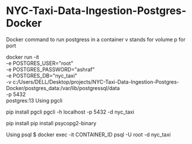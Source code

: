 # NYC-Taxi-Data-Ingestion-Postgres-Docker

Docker command to run postgress in a container 
v stands for volume
p for port

  docker run -it \
  -e POSTGRES_USER="root" \
  -e POSTGRES_PASSWORD="ashraf" \
  -e POSTGRES_DB="nyc_taxi" \
  -v c:/Users/DELL/Desktop/projects/NYC-Taxi-Data-Ingestion-Postgres-Docker/postgres_data:/var/lib/postgressql/data \
  -p 5432 \
  postgres:13
Using pgcli

pip install pgcli
pgcli -h localhost -p 5432 -d nyc_taxi

pip install pip install psycopg2-binary

Using psql
$ docker exec -it CONTAINER_ID psql -U root -d nyc_taxi

